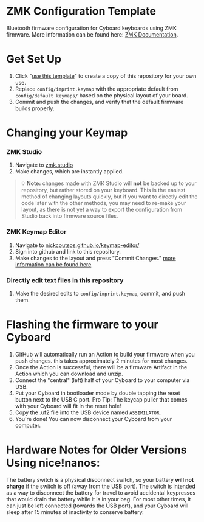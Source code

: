 # ZMK Configuration Template
Bluetooth firmware configuration for Cyboard keyboards using ZMK firmware.
More information can be found here: [ZMK Documentation](https://zmk.dev/docs).

# Get Set Up
1. Click "[use this template](https://github.com/new?template_name=zmk-user-config-template&template_owner=Cyboard-DigitalTailor)" to create a copy of this repository for your own use.
2. Replace `config/imprint.keymap` with the appropriate default from `config/default keymaps/` based on the physical layout of your board.
3. Commit and push the changes, and verify that the default firmware builds properly.

# Changing your Keymap

### ZMK Studio
1. Navigate to [zmk.studio](https://zmk.studio)
2. Make changes, which are instantly applied.
> 💡 **Note:** changes made with ZMK Studio will **not** be backed up to your repository, but rather stored on your keyboard.  This is the easiest method of changing layouts quickly, but if you want to directly edit the code later with the other methods, you may need to re-make your layout, as there is not yet a way to export the configuration from Studio back into firmware source files.

### ZMK Keymap Editor
1. Navigate to [nickcoutsos.github.io/keymap-editor/](https://nickcoutsos.github.io/keymap-editor/)
2. Sign into github and link to this repository.
3. Make changes to the layout and press "Commit Changes."
[more information can be found here](https://github.com/nickcoutsos/keymap-editor/wiki/Features)

### Directly edit text files in this repository
1. Make the desired edits to `config/imprint.keymap`, commit, and push them.

# Flashing the firmware to your Cyboard
1. GitHub will automatically run an Action to build your firmware when you push changes. this takes approximately 2 minutes for most changes.
2. Once the Action is successful, there will be a firmware Artifact in the Action which you can download and unzip.
3. Connect the "central" (left) half of your Cyboard to your computer via USB.
4. Put your Cyboard in bootloader mode by double tapping the reset button next to the USB C port. Pro Tip:  The keycap puller that comes with your Cyboard will fit in the reset hole!
5. Copy the .uf2 file into the USB device named `ASSIMILATOR`.
6. You're done! You can now disconnect your Cyboard from your computer.

# Hardware Notes for Older Versions Using nice!nanos:
The battery switch is a physical disconnect switch, so your battery **will not charge** if the switch is off (away from the USB port).  The switch is intended as a way to disconnect the battery for travel to avoid accidental keypresses that would drain the battery while it is in your bag.  For most other times, it can just be left connected (towards the USB port), and your Cyboard will sleep after 15 minutes of inactivity to conserve battery.
